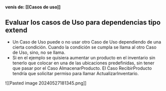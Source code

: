 #### venís de: [[Casos de uso]]

## Evaluar los casos de Uso para dependencias tipo extend

- Un Caso de Uso puede o no usar otro Caso de Uso dependiendo de una cierta condición. Cuando la condición se cumpla se llama al otro Caso de Uso, sino, no se llama. 
- Si en el ejemplo se quisiera aumentar un producto en el inventario sin tenerlo que colocar en una de las ubicaciones predefinidas, sin tener que pasar por el Caso AlmacenarProducto. El Caso RecibirProducto tendría que solicitar permiso para llamar ActualizarInventario.

![[Pasted image 20240527181345.png]]

